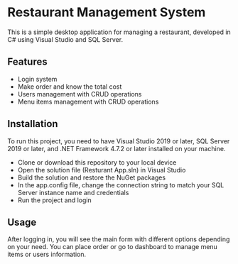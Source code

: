 # Restaurant Management System

This is a simple desktop application for managing a restaurant, developed in C# using Visual Studio and SQL Server.

## Features

- Login system
- Make order and know the total cost
- Users management with CRUD operations
- Menu items management with CRUD operations

## Installation

To run this project, you need to have Visual Studio 2019 or later, SQL Server 2019 or later, and .NET Framework 4.7.2 or later installed on your machine.

- Clone or download this repository to your local device
- Open the solution file (Resturant App.sln) in Visual Studio
- Build the solution and restore the NuGet packages
- In the app.config file, change the connection string to match your SQL Server instance name and credentials
- Run the project and login

## Usage

After logging in, you will see the main form with different options depending on your need. You can place order or go to dashboard to manage menu items or users information.
